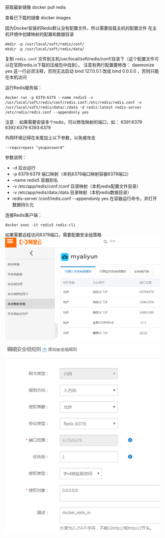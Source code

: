 获取最新镜像
docker pull redis

查看已下载的镜像
docker images

因为Docker安装的Redis默认没有配置文件，所以需要挂载主机的配置文件
在主机环境中创建映射的配置和数据目录

```
mkdir -p /usr/local/soft/redis/conf/
mkdir -p /usr/local/soft/redis/data/
```

复制 `redis.conf` 文件到主机/usr/local/soft/redis/conf/目录下（这个配置文件可以在官网redis.io下载的压缩包中找到）。
注意有两行配置要修改：
daemonize yes 这一行必须注释，否则无法启动
bind 127.0.0.1 改成 bind 0.0.0.0 ，否则只能在本机访问

运行Redis服务端：

```
docker run -p 6379:6379 --name redis5 -v /usr/local/soft/redis/conf/redis.conf:/etc/redis/redis.conf -v /usr/local/soft/redis/data/:/data -d redis:latest redis-server /etc/redis/redis.conf --appendonly yes
```

注意：
如果需要安装多个redis，可以修改映射的端口，如：
6391:6379
6392:6379
6393:6379

外网环境记得在末尾加上以下参数，以免被攻击

```
--requirepass "youpassword"
```

参数说明：

- -d 后台运行
- -p 6379:6379 端口映射（本机6379端口映射容器6379端口）
- –name redis5 容器别名
- -v /etc/app/redis/conf:/conf 目录映射（本机redis配置文件目录）
- -v /etc/app/redis/data:/data 目录映射（本机redis数据目录）
- redis-server /conf/redis.conf --appendonly yes 在容器运行命令，并打开数据持久化

连接Redis客户端：

```
docker exec -it redis5 redis-cli
```

如果需要远程访问6379端口，需要配置安全组策略
![20190918_180916.png](image/8c8daf771ac14dc8b1212639269af14a.png)

![20190918_180951.png](image/2bcd3e9207fc4995970fde8158db806e.png)